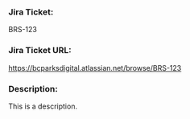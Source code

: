 ### Jira Ticket:
BRS-123

### Jira Ticket URL:
https://bcparksdigital.atlassian.net/browse/BRS-123

### Description:
This is a description.
